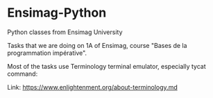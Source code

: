 # Ensimag-Python
Python classes from Ensimag University

Tasks that we are doing on 1A of Ensimag, course "Bases de la programmation impérative".

Most of the tasks use Terminology terminal emulator, especially tycat command:

Link: https://www.enlightenment.org/about-terminology.md
